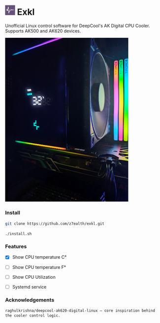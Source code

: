  # ![EXKL Logo](./priv/static/images/exkl_logo.png) Exkl

Unofficial Linux control software for DeepCool's AK Digital CPU Cooler. Supports AK500 and AK620 devices.

<img src="./priv/static/images/ak_cooler.jpeg" alt="AK Cooler" style="width: 400px;" />
 
### Install

``` bash
git clone https://github.com/z7ealth/exkl.git

./install.sh
```

### Features

- [x] Show CPU temperature C°
- [ ] Show CPU temperature F°
- [ ] Show CPU Utilization
- [ ] Systemd service


### Acknowledgements

    raghulkrishna/deepcool-ak620-digital-linux — core inspiration behind the cooler control logic.
